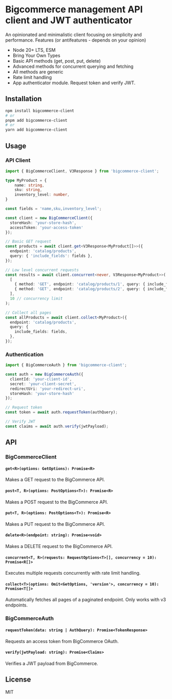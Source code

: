 # Bigcommerce management API client and JWT authenticator

An opinionated and minimalistic client focusing on simplicity and performance.
Features (or antifeatures - depends on your opinion)
- Node 20+ LTS, ESM
- Bring Your Own Types
- Basic API methods (get, post, put, delete)
- Advanced methods for concurrent querying and fetching
- All methods are generic
- Rate limit handling
- App authenticator module. Request token and verify JWT.

## Installation

```bash
npm install bigcommerce-client
# or
pnpm add bigcommerce-client
# or
yarn add bigcommerce-client
```

## Usage

### API Client

```typescript
import { BigCommerceClient, V3Response } from 'bigcommerce-client';

type MyProduct = {
    name: string,
    sku: string,
    inventory_level: number,
}

const fields = 'name,sku,inventory_level';

const client = new BigCommerceClient({
  storeHash: 'your-store-hash',
  accessToken: 'your-access-token'
});

// Basic GET request
const products = await client.get<V3Response<MyProduct[]>>({
  endpoint: 'catalog/products',
  query: { 'include_fields': fields },
});

// Low level concurrent requests
const results = await client.concurrent<never, V3Response<MyProduct>>(
  [
    { method: 'GET', endpoint: 'catalog/products/1', query: { include_fields: fields }},
    { method: 'GET', endpoint: 'catalog/products/2', query: { include_fields: fields }},
  ],
  10 // concurrency limit
);

// Collect all pages
const allProducts = await client.collect<MyProduct>({
  endpoint: 'catalog/products',
  query: {
    include_fields: fields,
  },
});
```

### Authentication

```typescript
import { BigCommerceAuth } from 'bigcommerce-client';

const auth = new BigCommerceAuth({
  clientId: 'your-client-id',
  secret: 'your-client-secret',
  redirectUri: 'your-redirect-uri',
  storeHash: 'your-store-hash'
});

// Request token
const token = await auth.requestToken(authQuery);

// Verify JWT
const claims = await auth.verify(jwtPayload);
```

## API

### BigCommerceClient

#### `get<R>(options: GetOptions): Promise<R>`
Makes a GET request to the BigCommerce API.

#### `post<T, R>(options: PostOptions<T>): Promise<R>`
Makes a POST request to the BigCommerce API.

#### `put<T, R>(options: PostOptions<T>): Promise<R>`
Makes a PUT request to the BigCommerce API.

#### `delete<R>(endpoint: string): Promise<void>`
Makes a DELETE request to the BigCommerce API.

#### `concurrent<T, R>(requests: RequestOptions<T>[], concurrency = 10): Promise<R[]>`
Executes multiple requests concurrently with rate limit handling.

#### `collect<T>(options: Omit<GetOptions, 'version'>, concurrency = 10): Promise<T[]>`
Automatically fetches all pages of a paginated endpoint. Only works with v3 endpoints.

### BigCommerceAuth

#### `requestToken(data: string | AuthQuery): Promise<TokenResponse>`
Requests an access token from BigCommerce OAuth.

#### `verify(jwtPayload: string): Promise<Claims>`
Verifies a JWT payload from BigCommerce.

## License

MIT

